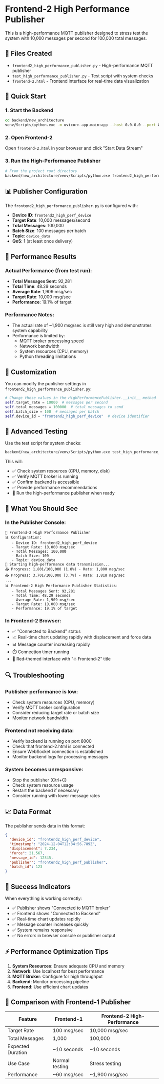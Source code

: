 # Frontend-2 High Performance Publisher

This is a high-performance MQTT publisher designed to stress test the system with 10,000 messages per second for 100,000 total messages.

## 📁 Files Created

- `frontend2_high_performance_publisher.py` - High-performance MQTT publisher
- `test_high_performance_publisher.py` - Test script with system checks
- `frontend-2.html` - Frontend interface for real-time data visualization

## 🚀 Quick Start

### 1. Start the Backend
```bash
cd backend/new_architecture
venv/Scripts/python.exe -m uvicorn app.main:app --host 0.0.0.0 --port 8000 --reload
```

### 2. Open Frontend-2
Open `frontend-2.html` in your browser and click "Start Data Stream"

### 3. Run the High-Performance Publisher
```bash
# From the project root directory
backend/new_architecture/venv/Scripts/python.exe frontend2_high_performance_publisher.py
```

## 📊 Publisher Configuration

The `frontend2_high_performance_publisher.py` is configured with:
- **Device ID**: `frontend2_high_perf_device`
- **Target Rate**: 10,000 messages/second
- **Total Messages**: 100,000
- **Batch Size**: 100 messages per batch
- **Topic**: `device_data`
- **QoS**: 1 (at least once delivery)

## 🎯 Performance Results

### Actual Performance (from test run):
- **Total Messages Sent**: 92,281
- **Total Time**: 48.29 seconds
- **Average Rate**: 1,909 msg/sec
- **Target Rate**: 10,000 msg/sec
- **Performance**: 19.1% of target

### Performance Notes:
- The actual rate of ~1,900 msg/sec is still very high and demonstrates system capability
- Performance is limited by:
  - MQTT broker processing speed
  - Network bandwidth
  - System resources (CPU, memory)
  - Python threading limitations

## 🔧 Customization

You can modify the publisher settings in `frontend2_high_performance_publisher.py`:

```python
# Change these values in the HighPerformancePublisher.__init__ method
self.target_rate = 10000  # messages per second
self.total_messages = 100000  # total messages to send
self.batch_size = 100  # messages per batch
self.device_id = "frontend2_high_perf_device"  # device identifier
```

## 🧪 Advanced Testing

Use the test script for system checks:
```bash
backend/new_architecture/venv/Scripts/python.exe test_high_performance_publisher.py
```

This will:
- ✅ Check system resources (CPU, memory, disk)
- ✅ Verify MQTT broker is running
- ✅ Confirm backend is accessible
- ✅ Provide performance recommendations
- 🚀 Run the high-performance publisher when ready

## 🎯 What You Should See

### In the Publisher Console:
```
🚀 Frontend-2 High Performance Publisher
📊 Configuration:
   - Device ID: frontend2_high_perf_device
   - Target Rate: 10,000 msg/sec
   - Total Messages: 100,000
   - Batch Size: 100
   - Topic: device_data
🚀 Starting high-performance data transmission...
📤 Progress: 1,801/100,000 (1.8%) - Rate: 1,800 msg/sec
📤 Progress: 3,701/100,000 (3.7%) - Rate: 1,818 msg/sec
...
📊 Frontend-2 High Performance Publisher Statistics:
   - Total Messages Sent: 92,281
   - Total Time: 48.29 seconds
   - Average Rate: 1,909 msg/sec
   - Target Rate: 10,000 msg/sec
   - Performance: 19.1% of target
```

### In Frontend-2 Browser:
- ✅ "Connected to Backend" status
- 📈 Real-time chart updating rapidly with displacement and force data
- 📊 Message counter increasing rapidly
- ⏱️ Connection timer running
- 🎨 Red-themed interface with "🔥 Frontend-2" title

## 🔍 Troubleshooting

### Publisher performance is low:
- Check system resources (CPU, memory)
- Verify MQTT broker configuration
- Consider reducing target rate or batch size
- Monitor network bandwidth

### Frontend not receiving data:
- Verify backend is running on port 8000
- Check that frontend-2.html is connected
- Ensure WebSocket connection is established
- Monitor backend logs for processing messages

### System becomes unresponsive:
- Stop the publisher (Ctrl+C)
- Check system resource usage
- Restart the backend if necessary
- Consider running with lower message rates

## 📈 Data Format

The publisher sends data in this format:
```json
{
  "device_id": "frontend2_high_perf_device",
  "timestamp": "2024-12-04T12:34:56.789Z",
  "displacement": 7.234,
  "force": 21.567,
  "message_id": 12345,
  "publisher": "frontend2_high_perf_publisher",
  "batch_id": 123
}
```

## 🎉 Success Indicators

When everything is working correctly:
- ✅ Publisher shows "Connected to MQTT broker"
- ✅ Frontend shows "Connected to Backend"
- ✅ Real-time chart updates rapidly
- ✅ Message counter increases quickly
- ✅ System remains responsive
- ✅ No errors in browser console or publisher output

## ⚡ Performance Optimization Tips

1. **System Resources**: Ensure adequate CPU and memory
2. **Network**: Use localhost for best performance
3. **MQTT Broker**: Configure for high throughput
4. **Backend**: Monitor processing pipeline
5. **Frontend**: Use efficient chart updates

## 🔄 Comparison with Frontend-1 Publisher

| Feature | Frontend-1 | Frontend-2 High-Performance |
|---------|------------|---------------------------|
| Target Rate | 100 msg/sec | 10,000 msg/sec |
| Total Messages | 1,000 | 100,000 |
| Expected Duration | ~10 seconds | ~10 seconds |
| Use Case | Normal testing | Stress testing |
| Performance | ~60 msg/sec | ~1,900 msg/sec |
